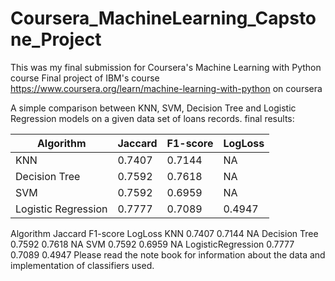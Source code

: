 # Coursera_MachineLearning_Capstone_Project
This was my final submission for Coursera's Machine Learning with Python course 
Final project of IBM's course https://www.coursera.org/learn/machine-learning-with-python on coursera

A simple comparison between KNN, SVM, Decision Tree and Logistic Regression models on a given data set of loans records. 
final results:


| Algorithm | Jaccard | F1-score | LogLoss |
| --- | --- | --- | --- |
| KNN | 0.7407 | 0.7144 | NA |
| Decision Tree | 0.7592 | 0.7618 | NA |
| SVM | 0.7592 | 0.6959 | NA |
| Logistic Regression | 0.7777 | 0.7089 | 0.4947 |


Algorithm	   Jaccard	F1-score	LogLoss
KNN       	    0.7407	0.7144	NA
Decision Tree	  0.7592	0.7618	NA
SVM           	0.7592	0.6959	NA
LogisticRegression	0.7777	0.7089	0.4947
Please read the note book for information about the data and implementation of classifiers used.
